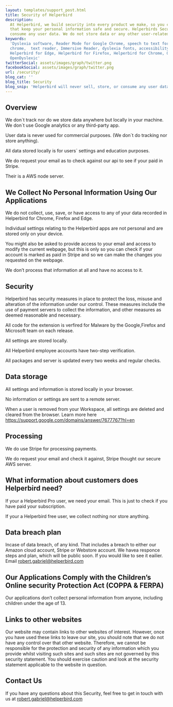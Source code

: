 ```yaml
---
layout: templates/support_post.html
title: Security of Helperbird
description:
  At Helperbird, we build security into every product we make, so you can enjoy great experiences
  that keep your personal information safe and secure. Helperbirds Security don`t sell, store, or
  consume any user data. We do not store data or any other user-related content.
keywords:
  'Dyslexia software, Reader Mode for Google Chrome, speech to text for chrome, Text to speech for
  chrome,  text reader, Immersive Reader, dyslexia fonts, accessibility software, dyslexia software,
  Helperbird for Edge, Helperbird for Firefox, Helperbird for Chrome, Opendyslexic for Chrome,
  OpenDyslexic'
twitterSocial: assets/images/graph/twitter.png
facebookSocial: assets/images/graph/twitter.png
url: /security/
blog_cat: ''
blog_title: Security
blog_snip: 'Helperbird will never sell, store, or consume any user data.'
---
```


## Overview

We don\`t track nor do we store data anywhere but locally in your machine. We don\`t use Google
analytics or any third-party app.

User data is never used for commercial purposes. (We don\`t do tracking nor store anything).

All data stored locally is for users\` settings and education purposes.

We do request your email as to check against our api to see if your paid in Stripe.

Their is a AWS node server.

## We Collect No Personal Information Using Our Applications

We do not collect, use, save, or have access to any of your data recorded in Helperbird for Chrome,
Firefox and Edge.

Individual settings relating to the Helperbird apps are not personal and are stored only on your
device.

You might also be asked to provide access to your email and access to modify the current webpage,
but this is only so you can check if your account is marked as paid in Stripe and so we can make the
changes you requested on the webpage.

We don’t process that information at all and have no access to it.

## Security

Helperbird has security measures in place to protect the loss, misuse and alteration of the
information under our control. These measures include the use of payment servers to collect the
information, and other measures as deemed reasonable and necessary.

All code for the extension is verfired for Malware by the Google,Firefox and Microsoft team on each
release.

All settings are stored locally.

All Helperbird employee accounts have two-step verification.

All packages and server is updated every two weeks and regular checks.

## Data storage

All settings and information is stored locally in your browser.

No information or settings are sent to a remote server.

When a user is removed from your Workspace, all settings are deleted and cleared from the browser.
Learn more here https://support.google.com/domains/answer/7677767?hl=en

## Processing

We do use Stripe for processing payments.

We do request your email and check it against, Stripe thought our secure AWS server.

## What information about customers does Helperbird need?

If your a Helperbird Pro user, we need your email. This is just to check if you have paid your
subscription.

If your a Helperbird free user, we collect nothing nor store anything.

## Data breach plan

Incase of data breach, of any kind. That includes a breach to either our Amazon cloud account,
Stripe or Webstore account. We havea responce steps and plan, which will be public soon. If you
would like to see it eailier. Email robert.gabriel@helperbird.com

## Our Applications Comply with the Children’s Online security Protection Act (COPPA & FERPA)

Our applications don’t collect personal information from anyone, including children under the age
of 13.

## Links to other websites

Our website may contain links to other websites of interest. However, once you have used these links
to leave our site, you should note that we do not have any control over that other website.
Therefore, we cannot be responsible for the protection and security of any information which you
provide whilst visiting such sites and such sites are not governed by this security statement. You
should exercise caution and look at the security statement applicable to the website in question.

## Contact Us

If you have any questions about this Security, feel free to get in touch with us at
robert.gabriel@helperbird.com

